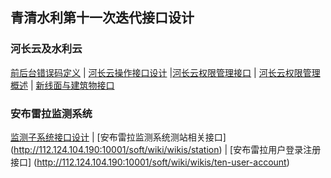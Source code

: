 ## 青清水利第十一次迭代接口设计
### 河长云及水利云

[前后台错误码定义](http://112.124.104.190:10001/soft/wiki/wikis/qqsl_error_code) | [河长云操作接口设计](http://112.124.104.190:10001/soft/wiki/wikis/%E6%B2%B3%E9%95%BF%E4%BA%91%E6%93%8D%E4%BD%9C%E6%8E%A5%E5%8F%A3) |[河长云权限管理接口](http://112.124.104.190:10001/soft/wiki/wikis/%E6%B2%B3%E9%95%BF%E4%BA%91%E6%9D%83%E9%99%90%E7%AE%A1%E7%90%86%E6%8E%A5%E5%8F%A3) | [河长云权限管理概述](http://112.124.104.190:10001/soft/wiki/wikis/%E6%B2%B3%E9%95%BF%E4%BA%91%E6%9D%83%E9%99%90%E7%AE%A1%E7%90%86%E6%A6%82%E8%BF%B0) | [新线面与建筑物接口](http://112.124.104.190:10001/soft/wiki/wikis/%E7%BA%BF%E9%9D%A2%E4%B8%8E%E5%BB%BA%E7%AD%91%E7%89%A9%E6%8E%A5%E5%8F%A3)

### 安布雷拉监测系统
 [监测子系统接口设计](http://112.124.104.190:10001/soft/wiki/wikis/%E6%A3%80%E6%B5%8B%E5%AD%90%E7%B3%BB%E7%BB%9F) | [安布雷拉监测系统测站相关接口] (http://112.124.104.190:10001/soft/wiki/wikis/station) | [安布雷拉用户登录注册接口] (http://112.124.104.190:10001/soft/wiki/wikis/ten-user-account)




